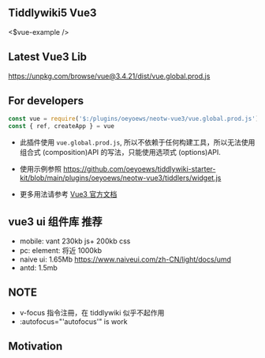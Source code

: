 ## Tiddlywiki5 Vue3

<$vue-example />

## Latest Vue3 Lib

https://unpkg.com/browse/vue@3.4.21/dist/vue.global.prod.js

## For developers

```js
const vue = require('$:/plugins/oeyoews/neotw-vue3/vue.global.prod.js')
const { ref, createApp } = vue
```

* 此插件使用 `vue.global.prod.js`, 所以不依赖于任何构建工具，所以无法使用组合式 (composition)API 的写法，只能使用选项式 (options)API.
* 使用示例参照 https://github.com/oeyoews/tiddlywiki-starter-kit/blob/main/plugins/oeyoews/neotw-vue3/tiddlers/widget.js

* 更多用法请参考 [Vue3 官方文档](https://cn.vuejs.org/guide/essentials/application.html)

## vue3 ui 组件库 推荐

* mobile: vant 230kb js+ 200kb css
* pc: element: 将近 1000kb
* naive ui: 1.65Mb https://www.naiveui.com/zh-CN/light/docs/umd
* antd: 1.5mb

## NOTE

* v-focus 指令注冊，在 tiddlywiki 似乎不起作用
* :autofocus="'autofocus'" is work

## Motivation

<!-- your plugin motivation, or why you write this plugin -->
